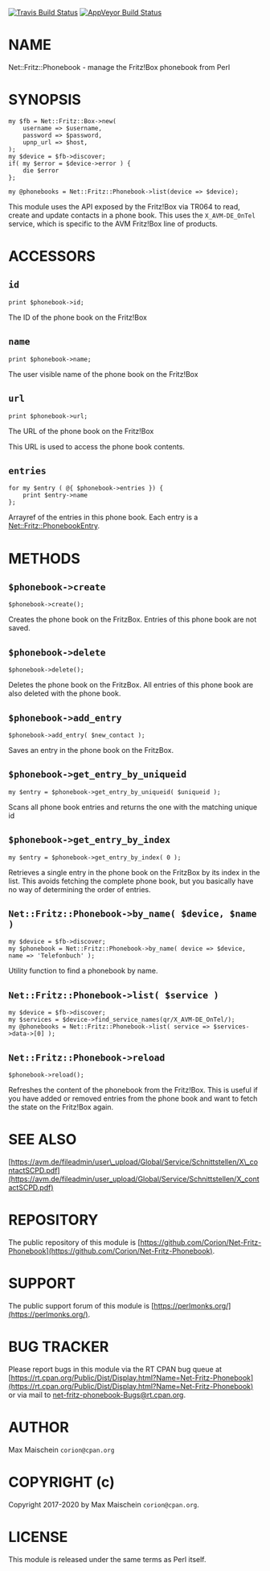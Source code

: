 
[![Travis Build Status](https://travis-ci.org/Corion/Net-Fritz-Phonebook.svg?branch=master)](https://travis-ci.org/Corion/Net-Fritz-Phonebook)
[![AppVeyor Build Status](https://ci.appveyor.com/api/projects/status/github/Corion/Net-Fritz-Phonebook?branch=master&svg=true)](https://ci.appveyor.com/project/Corion/Net-Fritz-Phonebook)

# NAME

Net::Fritz::Phonebook - manage the Fritz!Box phonebook from Perl

# SYNOPSIS

    my $fb = Net::Fritz::Box->new(
        username => $username,
        password => $password,
        upnp_url => $host,
    );
    my $device = $fb->discover;
    if( my $error = $device->error ) {
        die $error
    };

    my @phonebooks = Net::Fritz::Phonebook->list(device => $device);

This module uses the API exposed by the Fritz!Box via TR064 to read, create and
update contacts in a phone book. This uses the `X_AVM-DE_OnTel` service, which
is specific to the AVM Fritz!Box line of products.

# ACCESSORS

## `id`

    print $phonebook->id;

The ID of the phone book on the Fritz!Box

## `name`

    print $phonebook->name;

The user visible name of the phone book on the Fritz!Box

## `url`

    print $phonebook->url;

The URL of the phone book on the Fritz!Box

This URL is used to access the phone book contents.

## `entries`

    for my $entry ( @{ $phonebook->entries }) {
        print $entry->name
    };

Arrayref of the entries in this phone book. Each entry is
a [Net::Fritz::PhonebookEntry](https://metacpan.org/pod/Net%3A%3AFritz%3A%3APhonebookEntry).

# METHODS

## `$phonebook->create`

    $phonebook->create();

Creates the phone book on the FritzBox. Entries of this phone book are not
saved.

## `$phonebook->delete`

    $phonebook->delete();

Deletes the phone book on the FritzBox. All entries of this phone book are also
deleted with the phone book.

## `$phonebook->add_entry`

    $phonebook->add_entry( $new_contact );

Saves an entry in the phone book on the FritzBox.

## `$phonebook->get_entry_by_uniqueid`

    my $entry = $phonebook->get_entry_by_uniqueid( $uniqueid );

Scans all phone book entries and returns the one with the matching unique id

## `$phonebook->get_entry_by_index`

    my $entry = $phonebook->get_entry_by_index( 0 );

Retrieves a single entry in the phone book on the FritzBox by its index in the
list. This avoids fetching the complete phone book, but you basically have no
way of determining the order of entries.

## `Net::Fritz::Phonebook->by_name( $device, $name )`

    my $device = $fb->discover;
    my $phonebook = Net::Fritz::Phonebook->by_name( device => $device, name => 'Telefonbuch' );

Utility function to find a phonebook by name.

## `Net::Fritz::Phonebook->list( $service )`

    my $device = $fb->discover;
    my $services = $device->find_service_names(qr/X_AVM-DE_OnTel/);
    my @phonebooks = Net::Fritz::Phonebook->list( service => $services->data->[0] );

## `Net::Fritz::Phonebook->reload`

    $phonebook->reload();

Refreshes the content of the phonebook from the Fritz!Box. This is useful if you
have added or removed entries from the phone book and want to fetch the state
on the Fritz!Box again.

# SEE ALSO

[https://avm.de/fileadmin/user\_upload/Global/Service/Schnittstellen/X\_contactSCPD.pdf](https://avm.de/fileadmin/user_upload/Global/Service/Schnittstellen/X_contactSCPD.pdf)

# REPOSITORY

The public repository of this module is
[https://github.com/Corion/Net-Fritz-Phonebook](https://github.com/Corion/Net-Fritz-Phonebook).

# SUPPORT

The public support forum of this module is
[https://perlmonks.org/](https://perlmonks.org/).

# BUG TRACKER

Please report bugs in this module via the RT CPAN bug queue at
[https://rt.cpan.org/Public/Dist/Display.html?Name=Net-Fritz-Phonebook](https://rt.cpan.org/Public/Dist/Display.html?Name=Net-Fritz-Phonebook)
or via mail to [net-fritz-phonebook-Bugs@rt.cpan.org](https://metacpan.org/pod/net-fritz-phonebook-Bugs%40rt.cpan.org).

# AUTHOR

Max Maischein `corion@cpan.org`

# COPYRIGHT (c)

Copyright 2017-2020 by Max Maischein `corion@cpan.org`.

# LICENSE

This module is released under the same terms as Perl itself.
